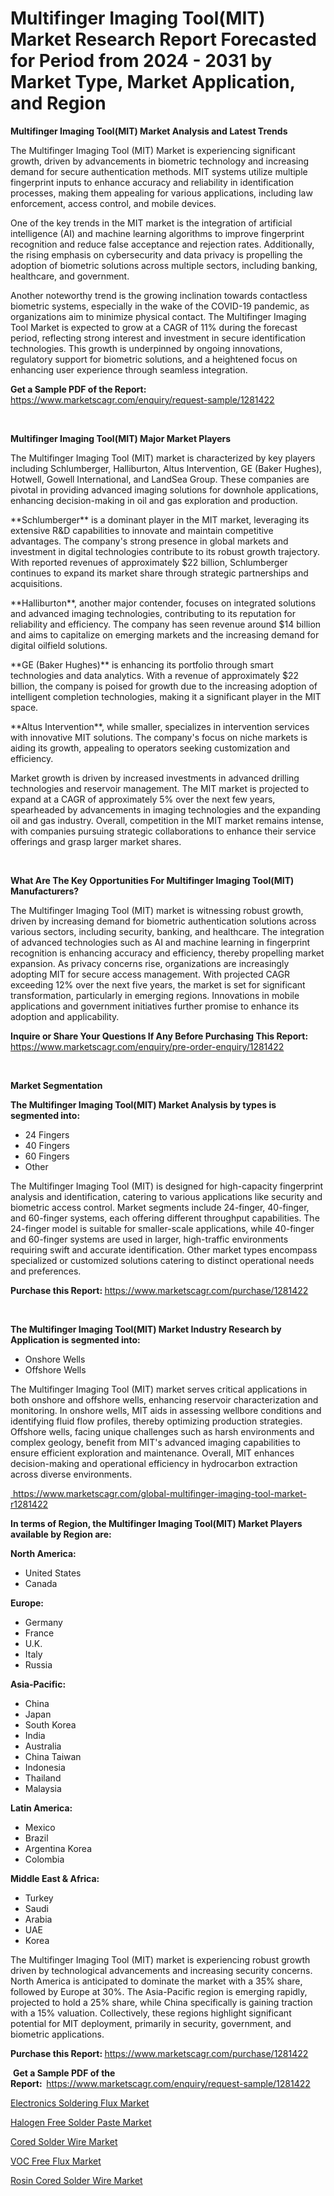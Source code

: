 <p><h1>Multifinger Imaging Tool(MIT) Market Research Report Forecasted for Period from 2024 -  2031 by Market Type, Market Application, and Region</h1></p><p><strong>Multifinger Imaging Tool(MIT) Market Analysis and Latest Trends</strong></p>
<p><p>The Multifinger Imaging Tool (MIT) Market is experiencing significant growth, driven by advancements in biometric technology and increasing demand for secure authentication methods. MIT systems utilize multiple fingerprint inputs to enhance accuracy and reliability in identification processes, making them appealing for various applications, including law enforcement, access control, and mobile devices.</p><p>One of the key trends in the MIT market is the integration of artificial intelligence (AI) and machine learning algorithms to improve fingerprint recognition and reduce false acceptance and rejection rates. Additionally, the rising emphasis on cybersecurity and data privacy is propelling the adoption of biometric solutions across multiple sectors, including banking, healthcare, and government.</p><p>Another noteworthy trend is the growing inclination towards contactless biometric systems, especially in the wake of the COVID-19 pandemic, as organizations aim to minimize physical contact. The Multifinger Imaging Tool Market is expected to grow at a CAGR of 11% during the forecast period, reflecting strong interest and investment in secure identification technologies. This growth is underpinned by ongoing innovations, regulatory support for biometric solutions, and a heightened focus on enhancing user experience through seamless integration.</p></p>
<p><strong>Get a Sample PDF of the Report:&nbsp;</strong> <a href="https://www.marketscagr.com/enquiry/request-sample/1281422?utm_campaign=1884&utm_medium=2&utm_source=Github&utm_content=ia&utm_term=10122024&utm_id=multifinger-imaging-toolmit">https://www.marketscagr.com/enquiry/request-sample/1281422</a></p>
<p>&nbsp;</p>
<p><strong>Multifinger Imaging Tool(MIT) Major Market Players</strong></p>
<p><p>The Multifinger Imaging Tool (MIT) market is characterized by key players including Schlumberger, Halliburton, Altus Intervention, GE (Baker Hughes), Hotwell, Gowell International, and LandSea Group. These companies are pivotal in providing advanced imaging solutions for downhole applications, enhancing decision-making in oil and gas exploration and production.</p><p>**Schlumberger** is a dominant player in the MIT market, leveraging its extensive R&D capabilities to innovate and maintain competitive advantages. The company's strong presence in global markets and investment in digital technologies contribute to its robust growth trajectory. With reported revenues of approximately $22 billion, Schlumberger continues to expand its market share through strategic partnerships and acquisitions.</p><p>**Halliburton**, another major contender, focuses on integrated solutions and advanced imaging technologies, contributing to its reputation for reliability and efficiency. The company has seen revenue around $14 billion and aims to capitalize on emerging markets and the increasing demand for digital oilfield solutions.</p><p>**GE (Baker Hughes)** is enhancing its portfolio through smart technologies and data analytics. With a revenue of approximately $22 billion, the company is poised for growth due to the increasing adoption of intelligent completion technologies, making it a significant player in the MIT space.</p><p>**Altus Intervention**, while smaller, specializes in intervention services with innovative MIT solutions. The company's focus on niche markets is aiding its growth, appealing to operators seeking customization and efficiency.</p><p>Market growth is driven by increased investments in advanced drilling technologies and reservoir management. The MIT market is projected to expand at a CAGR of approximately 5% over the next few years, spearheaded by advancements in imaging technologies and the expanding oil and gas industry. Overall, competition in the MIT market remains intense, with companies pursuing strategic collaborations to enhance their service offerings and grasp larger market shares.</p></p>
<p>&nbsp;</p>
<p><strong>What Are The Key Opportunities For Multifinger Imaging Tool(MIT) Manufacturers?</strong></p>
<p><p>The Multifinger Imaging Tool (MIT) market is witnessing robust growth, driven by increasing demand for biometric authentication solutions across various sectors, including security, banking, and healthcare. The integration of advanced technologies such as AI and machine learning in fingerprint recognition is enhancing accuracy and efficiency, thereby propelling market expansion. As privacy concerns rise, organizations are increasingly adopting MIT for secure access management. With projected CAGR exceeding 12% over the next five years, the market is set for significant transformation, particularly in emerging regions. Innovations in mobile applications and government initiatives further promise to enhance its adoption and applicability.</p></p>
<p><strong>Inquire or Share Your Questions If Any Before Purchasing This Report:</strong> <a href="https://www.marketscagr.com/enquiry/pre-order-enquiry/1281422?utm_campaign=1884&utm_medium=2&utm_source=Github&utm_content=ia&utm_term=10122024&utm_id=multifinger-imaging-toolmit">https://www.marketscagr.com/enquiry/pre-order-enquiry/1281422</a></p>
<p>&nbsp;</p>
<p><strong>Market Segmentation</strong></p>
<p><strong>The Multifinger Imaging Tool(MIT) Market Analysis by types is segmented into:</strong></p>
<p><ul><li>24 Fingers</li><li>40 Fingers</li><li>60 Fingers</li><li>Other</li></ul></p>
<p><p>The Multifinger Imaging Tool (MIT) is designed for high-capacity fingerprint analysis and identification, catering to various applications like security and biometric access control. Market segments include 24-finger, 40-finger, and 60-finger systems, each offering different throughput capabilities. The 24-finger model is suitable for smaller-scale applications, while 40-finger and 60-finger systems are used in larger, high-traffic environments requiring swift and accurate identification. Other market types encompass specialized or customized solutions catering to distinct operational needs and preferences.</p></p>
<p><strong>Purchase this Report:&nbsp;</strong><a href="https://www.marketscagr.com/purchase/1281422?utm_campaign=1884&utm_medium=2&utm_source=Github&utm_content=ia&utm_term=10122024&utm_id=multifinger-imaging-toolmit">https://www.marketscagr.com/purchase/1281422</a></p>
<p>&nbsp;</p>
<p><strong>The Multifinger Imaging Tool(MIT) Market Industry Research by Application is segmented into:</strong></p>
<p><ul><li>Onshore Wells</li><li>Offshore Wells</li></ul></p>
<p><p>The Multifinger Imaging Tool (MIT) market serves critical applications in both onshore and offshore wells, enhancing reservoir characterization and monitoring. In onshore wells, MIT aids in assessing wellbore conditions and identifying fluid flow profiles, thereby optimizing production strategies. Offshore wells, facing unique challenges such as harsh environments and complex geology, benefit from MIT's advanced imaging capabilities to ensure efficient exploration and maintenance. Overall, MIT enhances decision-making and operational efficiency in hydrocarbon extraction across diverse environments.</p></p>
<p><a href="https://www.marketscagr.com/global-multifinger-imaging-tool-market-r1281422?utm_campaign=1884&utm_medium=2&utm_source=Github&utm_content=ia&utm_term=10122024&utm_id=multifinger-imaging-toolmit">&nbsp;https://www.marketscagr.com/global-multifinger-imaging-tool-market-r1281422</a></p>
<p><strong>In terms of Region, the Multifinger Imaging Tool(MIT) Market Players available by Region are:</strong></p>
<p>
    <p> <strong> North America: </strong>
        <ul>
            <li>United States</li>
            <li>Canada</li>
        </ul>
        </p> 
    <p> <strong> Europe: </strong>
        <ul>
            <li>Germany</li>
            <li>France</li>
            <li>U.K.</li>
            <li>Italy</li>
            <li>Russia</li>
        </ul>
        </p> 
    <p> <strong> Asia-Pacific: </strong>
        <ul>
            <li>China</li>
            <li>Japan</li>
            <li>South Korea</li>
            <li>India</li>
            <li>Australia</li>
            <li>China Taiwan</li>
            <li>Indonesia</li>
            <li>Thailand</li>
            <li>Malaysia</li>
        </ul>
        </p> 
    <p> <strong> Latin America: </strong>
        <ul>
            <li>Mexico</li>
            <li>Brazil</li>
            <li>Argentina Korea</li>
            <li>Colombia</li>
        </ul>
        </p> 
    <p> <strong> Middle East & Africa: </strong>
        <ul>
            <li>Turkey</li>
            <li>Saudi</li>
            <li>Arabia</li>
            <li>UAE</li>
            <li>Korea</li>
        </ul>
    </p>
    </p>
<p><p>The Multifinger Imaging Tool (MIT) market is experiencing robust growth driven by technological advancements and increasing security concerns. North America is anticipated to dominate the market with a 35% share, followed by Europe at 30%. The Asia-Pacific region is emerging rapidly, projected to hold a 25% share, while China specifically is gaining traction with a 15% valuation. Collectively, these regions highlight significant potential for MIT deployment, primarily in security, government, and biometric applications.</p></p>
<p><strong>Purchase this Report: </strong><a href="https://www.marketscagr.com/purchase/1281422?utm_campaign=1884&utm_medium=2&utm_source=Github&utm_content=ia&utm_term=10122024&utm_id=multifinger-imaging-toolmit">https://www.marketscagr.com/purchase/1281422</a></p>
<p>&nbsp;<strong>Get a Sample PDF of the Report:&nbsp;&nbsp;</strong><a href="https://www.marketscagr.com/enquiry/request-sample/1281422?utm_campaign=1884&utm_medium=2&utm_source=Github&utm_content=ia&utm_term=10122024&utm_id=multifinger-imaging-toolmit">https://www.marketscagr.com/enquiry/request-sample/1281422</a></p>
<p><strong></strong></p>
<p><p><a href="https://www.linkedin.com/pulse/c-hannibex-sqmmf?utm_campaign=1884&utm_medium=2&utm_source=Github&utm_content=ia&utm_term=10122024&utm_id=multifinger-imaging-toolmit">Electronics Soldering Flux Market</a></p><p><a href="https://www.linkedin.com/pulse/c-hannibex-sqmmf?utm_campaign=1884&utm_medium=2&utm_source=Github&utm_content=ia&utm_term=10122024&utm_id=multifinger-imaging-toolmit">Halogen Free Solder Paste Market</a></p><p><a href="https://www.linkedin.com/pulse/c-hannibex-sqmmf?utm_campaign=1884&utm_medium=2&utm_source=Github&utm_content=ia&utm_term=10122024&utm_id=multifinger-imaging-toolmit">Cored Solder Wire Market</a></p><p><a href="https://www.linkedin.com/pulse/voc-free-flux-market-size-revenue-growth-projected-67-cagr-from-oe6ef?utm_campaign=1884&utm_medium=2&utm_source=Github&utm_content=ia&utm_term=10122024&utm_id=multifinger-imaging-toolmit">VOC Free Flux Market</a></p><p><a href="https://www.linkedin.com/pulse/rosin-cored-solder-wire-industry-forecast-future-growth-valuation-lpuyf?utm_campaign=1884&utm_medium=2&utm_source=Github&utm_content=ia&utm_term=10122024&utm_id=multifinger-imaging-toolmit">Rosin Cored Solder Wire Market</a></p></p>